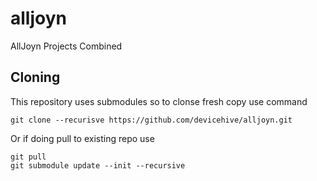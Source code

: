 # alljoyn
AllJoyn Projects Combined

## Cloning

This repository uses submodules so to clonse fresh copy use command
```
git clone --recurisve https://github.com/devicehive/alljoyn.git
```

Or if doing pull to existing repo use
```
git pull
git submodule update --init --recursive
```